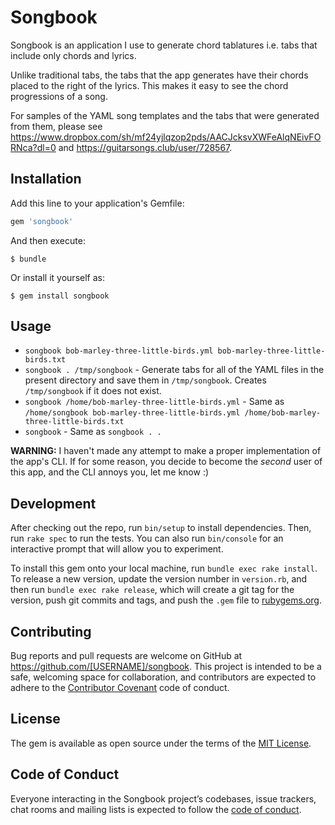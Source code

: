 # Songbook

Songbook is an application I use to generate chord tablatures i.e. tabs that include only chords and lyrics.

Unlike traditional tabs, the tabs that the app generates have their chords placed to the right of the lyrics. This makes it easy to see the chord progressions of a song.

For samples of the YAML song templates and the tabs that were generated from them, please see https://www.dropbox.com/sh/mf24yjlqzop2pds/AACJcksvXWFeAlqNEivFORNca?dl=0 and https://guitarsongs.club/user/728567.

## Installation

Add this line to your application's Gemfile:

```ruby
gem 'songbook'
```

And then execute:

    $ bundle

Or install it yourself as:

    $ gem install songbook

## Usage

* `songbook bob-marley-three-little-birds.yml bob-marley-three-little-birds.txt`
* `songbook . /tmp/songbook` - Generate tabs for all of the YAML files in the present directory and save them in `/tmp/songbook`. Creates `/tmp/songbook` if it does not exist.
* `songbook /home/bob-marley-three-little-birds.yml` - Same as `/home/songbook bob-marley-three-little-birds.yml /home/bob-marley-three-little-birds.txt`
* `songbook` - Same as `songbook . .`

**WARNING:** I haven't made any attempt to make a proper implementation of the app's CLI. If for some reason, you decide to become the _second_ user of this app, and the CLI annoys you, let me know :)

## Development

After checking out the repo, run `bin/setup` to install dependencies. Then, run `rake spec` to run the tests. You can also run `bin/console` for an interactive prompt that will allow you to experiment.

To install this gem onto your local machine, run `bundle exec rake install`. To release a new version, update the version number in `version.rb`, and then run `bundle exec rake release`, which will create a git tag for the version, push git commits and tags, and push the `.gem` file to [rubygems.org](https://rubygems.org).

## Contributing

Bug reports and pull requests are welcome on GitHub at https://github.com/[USERNAME]/songbook. This project is intended to be a safe, welcoming space for collaboration, and contributors are expected to adhere to the [Contributor Covenant](http://contributor-covenant.org) code of conduct.

## License

The gem is available as open source under the terms of the [MIT License](https://opensource.org/licenses/MIT).

## Code of Conduct

Everyone interacting in the Songbook project’s codebases, issue trackers, chat rooms and mailing lists is expected to follow the [code of conduct](https://github.com/[USERNAME]/songbook/blob/master/CODE_OF_CONDUCT.md).
